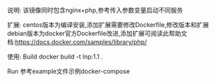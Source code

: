 说明:
该镜像同时包含nginx+php,参考传入参数变量启动不同服务

扩展:
centos版本为编译安装,添加扩展需要修改Dockerfile,修改版本和扩展
debian版本为docker官方Dockerfile改进,添加扩展可阅读此帮助文档:https://docs.docker.com/samples/library/php/

使用:
Build
	docker build -t lnp:1.1 .

Run
	参考example文件示例docker-compose
